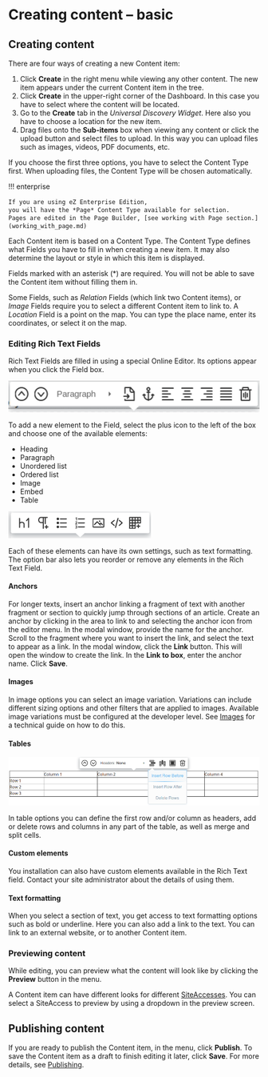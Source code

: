 # Creating content – basic

## Creating content

There are four ways of creating a new Content item:

1. Click **Create** in the right menu while viewing any other content.
The new item appears under the current Content item in the tree.
1. Click **Create** in the upper-right corner of the Dashboard.
In this case you have to select where the content will be located.
1. Go to the **Create** tab in the *Universal Discovery Widget*.
Here also you have to choose a location for the new item.
1. Drag files onto the **Sub-items** box when viewing any content or click the upload button and select files to upload.
In this way you can upload files such as images, videos, PDF documents, etc.

If you choose the first three options, you have to select the Content Type first.
When uploading files, the Content Type will be chosen automatically.

!!! enterprise

    If you are using eZ Enterprise Edition,
    you will have the *Page* Content Type available for selection.
    Pages are edited in the Page Builder, [see working with Page section.](working_with_page.md)

Each Content item is based on a Content Type. The Content Type defines what Fields you have to fill in when creating a new item.
It may also determine the layout or style in which this item is displayed.

Fields marked with an asterisk (\*) are required. You will not be able to save the Content item without filling them in.

Some Fields, such as *Relation* Fields (which link two Content items), or *Image* Fields
require you to select a different Content item to link to.
A *Location* Field is a point on the map. You can type the place name, enter its coordinates, or select it on the map.

### Editing Rich Text Fields

Rich Text Fields are filled in using a special Online Editor. Its options appear when you click the Field box.

![Online Editor menu](img/online_editor_menu.png "Online Editor menu")

To add a new element to the Field, select the plus icon to the left of the box and choose one of the available elements:

- Heading
- Paragraph
- Unordered list
- Ordered list
- Image
- Embed
- Table

![Available Rich Text block elements](img/rich_text_block_elements.png "Available Rich Text block elements")

Each of these elements can have its own settings, such as text formatting.
The option bar also lets you reorder or remove any elements in the Rich Text Field.

#### Anchors

For longer texts, insert an anchor linking a fragment of text with another fragment or section 
to quickly jump through sections of an article.
Create an anchor by clicking in the area to link to and selecting the anchor icon from the editor menu.
In the modal window, provide the name for the anchor. Scroll to the fragment where you want to insert the link,
and select the text to appear as a link. In the modal window, click the **Link** button. 
This will open the window to create the link. In the **Link to box**, enter the anchor name. Click **Save**.

#### Images

In image options you can select an image variation.
Variations can include different sizing options and other filters that are applied to images.
Available image variations must be configured at the developer level.
See [Images](https://doc.ezplatform.com/en/latest/guide/images/) for a technical guide on how to do this.

#### Tables

![Table options in online editor](img/online_editor_table.png)

In table options you can define the first row and/or column as headers,
add or delete rows and columns in any part of the table, as well as merge and split cells.

#### Custom elements

You installation can also have custom elements available in the Rich Text field.
Contact your site administrator about the details of using them.

#### Text formatting

When you select a section of text, you get access to text formatting options such as bold or underline.
Here you can also add a link to the text. You can link to an external website, or to another Content item.

### Previewing content

While editing, you can preview what the content will look like by clicking the **Preview** button in the menu.

A Content item can have different looks for different [SiteAccesses](creating_content_advanced.md#siteaccess).
You can select a SiteAccess to preview by using a dropdown in the preview screen.

## Publishing content

If you are ready to publish the Content item, in the menu, click **Publish**.
To save the Content item as a draft to finish editing it later, click **Save**.
For more details, see [Publishing](publishing/publishing.md).
